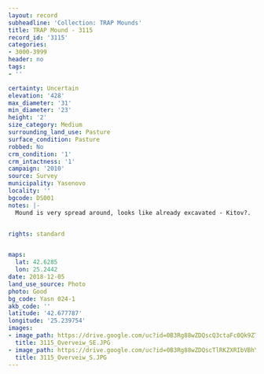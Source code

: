 ```yaml
---
layout: record
subheadline: 'Collection: TRAP Mounds'
title: TRAP Mound - 3115
record_id: '3115'
categories:
- 3000-3999
header: no
tags:
- ''

certainty: Uncertain
elevation: '428'
max_diameter: '31'
min_diameter: '23'
height: '2'
size_category: Medium
surrounding_land_use: Pasture
surface_condition: Pasture
robbed: No
crm_condition: '1'
crm_intactness: '1'
campaign: '2010'
source: Survey
municipality: Yasenovo
locality: ''
bgcode: DS001
notes: |-
  Mound is very spread around, looks like already excavated - Kitov?.


rights: standard


maps:
  lat: 42.6285
  lon: 25.2442
date: 2018-12-05
land_use_source: Photo
photo: Good
bg_code: Yasn 024-1
akb_code: ''
latitude: '42.677787'
longitude: '25.239754'
images:
- image_path: https://drive.google.com/uc?id=0B3Rg88wZDQscQ3ctaFc0Qk9ZTVE
  title: 3115_Overveiw_SE.JPG
- image_path: https://drive.google.com/uc?id=0B3Rg88wZDQscTlRKZXRIbVBhYTg
  title: 3115_Overveiw_S.JPG
---
```

